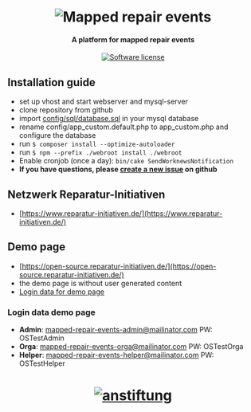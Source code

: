<h1 align="center">
  <img src="https://open-source.reparatur-initiativen.de/img/core/logo.jpg" alt="Mapped repair events" />
</h1>

<h4 align="center">A platform for mapped repair events</h4>

<p align="center">
  <a href="LICENSE">
    <img src="https://img.shields.io/github/license/anstiftung/mapped-repair-events"
         alt="Software license">
  </a>
</p>

## Installation guide

* set up vhost and start webserver and mysql-server
* clone repository from github
* import [config/sql/database.sql](https://raw.githubusercontent.com/anstiftung/mapped-repair-events/master/config/sql/database.sql) in your mysql database
* rename config/app\_custom.default.php to app\_custom.php and configure the database
* run `$ composer install --optimize-autoloader`
* run `$ npm --prefix ./webroot install ./webroot`
* Enable cronjob (once a day): `bin/cake SendWorknewsNotification`
* **If you have questions, please [create a new issue](https://github.com/anstiftung/mapped-repair-events/issues/new) on github**

## Netzwerk Reparatur-Initiativen
* [https://www.reparatur-initiativen.de/](https://www.reparatur-initiativen.de/)

## Demo page
* [https://open-source.reparatur-initiativen.de/](https://open-source.reparatur-initiativen.de/)
* the demo page is without user generated content
* [Login data for demo page](https://open-source.reparatur-initiativen.de/post/test-logins)

### Login data demo page

* **Admin**: mapped-repair-events-admin@mailinator.com PW: OSTestAdmin
* **Orga**: mapped-repair-events-orga@mailinator.com PW: OSTestOrga
* **Helper**: mapped-repair-events-helper@mailinator.com PW: OSTestHelper

<h1 align="center">
  <a href="https://www.anstiftung.de">
    <img src="https://anstiftung.de/images/anstiftung-logo.svg" alt="anstiftung" />
  </a>
</h1>

